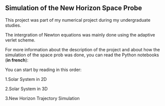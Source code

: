 ## Simulation of the New Horizon Space Probe

This project was part of my numerical project during my undergraduate studies.

The intergration of Newton equations was mainly done using the adaptive verlet scheme.

For more information about the description of the project and about how the simulation of the space prob was done, you can read the Python notebooks (**in french**):

You can start by reading in this order:

1.Solar System in 2D

2.Solar System in 3D

3.New Horizon Trajectory Simulation
